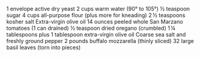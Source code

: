 1 envelope active dry yeast
2 cups warm water (90° to 105°)
½ teaspoon sugar
4 cups all-purpose flour (plus more for kneading)
2 ½ teaspoons kosher salt
Extra-virgin olive oil
14 ounces peeled whole San Marzano tomatoes (1 can drained)
½ teaspoon dried oregano (crumbled)
1 ¼ tablespoons plus 1 tablespoon extra-virgin olive oil
Coarse sea salt and freshly ground pepper
2 pounds buffalo mozzarella (thinly sliced)
32 large basil leaves (torn into pieces) 
